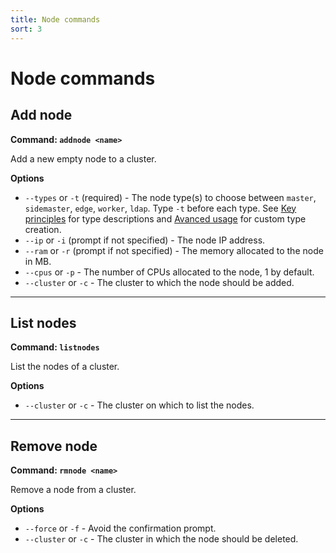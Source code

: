 ```yaml
---
title: Node commands
sort: 3
---
```


# Node commands

## Add node

**Command: `addnode <name>`**

Add a new empty node to a cluster.

**Options**

- `--types` or `-t` (required) - The node type(s) to choose between `master`, `sidemaster`, `edge`, `worker`, `ldap`. Type `-t` before each type. See [Key principles](/docs/getting-started/key-principles) for type descriptions and [Avanced usage](/docs/advanced-usage) for custom type creation.
- `--ip` or `-i` (prompt if not specified) - The node IP address.
- `--ram` or `-r` (prompt if not specified) - The memory allocated to the node in MB.
- `--cpus` or `-p` - The number of CPUs allocated to the node, 1 by default.
- `--cluster` or `-c` - The cluster to which the node should be added.

---

## List nodes

**Command: `listnodes`**

List the nodes of a cluster.

**Options**

- `--cluster` or `-c` - The cluster on which to list the nodes.

---

## Remove node

**Command: `rmnode <name>`**

Remove a node from a cluster.

**Options**

- `--force` or `-f` - Avoid the confirmation prompt.
- `--cluster` or `-c` - The cluster in which the node should be deleted.
